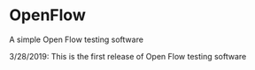 # OpenFlow
A simple Open Flow testing software

3/28/2019: This is the first release of Open Flow testing software
